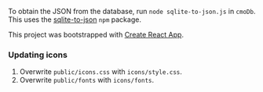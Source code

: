To obtain the JSON from the database, run `node sqlite-to-json.js` in `cmoDb`.
This uses the [sqlite-to-json](https://www.npmjs.com/package/sqlite-to-json) `npm` package.

This project was bootstrapped with [Create React App](https://github.com/facebook/create-react-app).

### Updating icons

1. Overwrite `public/icons.css` with `icons/style.css`.
2. Overwrite `public/fonts` with `icons/fonts`.
